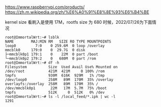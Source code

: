 

https://www.raspberrypi.com/products/
https://zh.m.wikipedia.org/zh/%E6%A0%91%E8%8E%93%E6%B4%BE

kernel size 看刷入是使用 17M，rootfs size 为 680 时候，2022/07/26为下面情况

```
root@ImmortalWrt:~# lsblk
NAME        MAJ:MIN RM   SIZE RO TYPE MOUNTPOINTS
loop0         7:0    0 259.6M  0 loop /overlay
mmcblk0     179:0    0  29.7G  0 disk
├─mmcblk0p1 179:1    0    22M  0 part /boot
└─mmcblk0p2 179:2    0   680M  0 part /rom
root@ImmortalWrt:~# df -h
Filesystem          Size  Used Avail Use% Mounted on
/dev/root           421M  421M     0 100% /rom
tmpfs               930M  616K  929M   1% /tmp
/dev/loop0          258M   89M  170M  35% /overlay
overlayfs:/overlay  258M   89M  170M  35% /
/dev/mmcblk0p1       22M   17M  5.7M  75% /boot
tmpfs               512K     0  512K   0% /dev
root@ImmortalWrt:~# ls -l /local_feed/*.ipk | wc -l
1291
```
